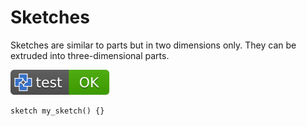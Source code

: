 # Sketches

Sketches are similar to parts but in two dimensions only.
They can be extruded into three-dimensional parts.

[![test](.test/sketch_basic.svg)](.test/sketch_basic.log)

```µcad,sketch_basic
sketch my_sketch() {}
```
